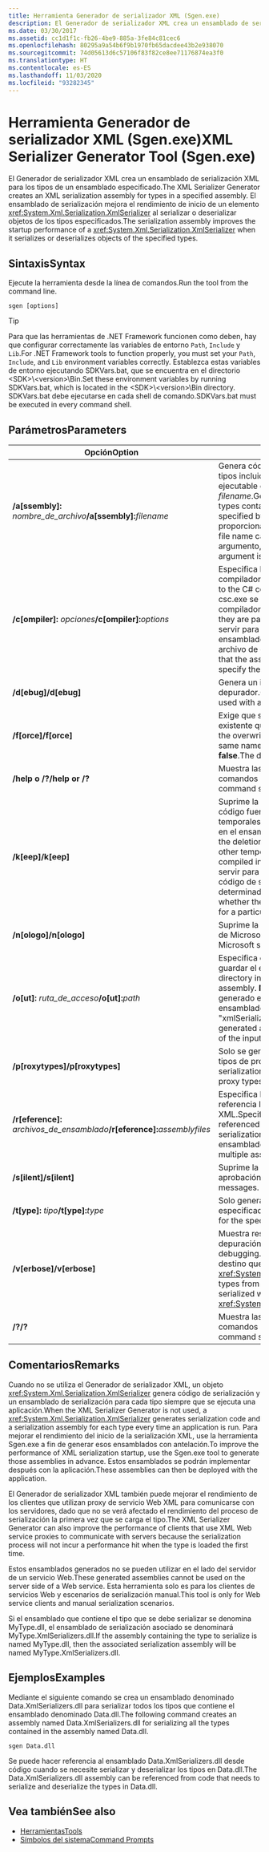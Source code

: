 ```yaml
---
title: Herramienta Generador de serializador XML (Sgen.exe)
description: El Generador de serializador XML crea un ensamblado de serialización XML para los tipos de un ensamblado, que mejora el rendimiento de inicio de XmlSerializer.
ms.date: 03/30/2017
ms.assetid: cc1d1f1c-fb26-4be9-885a-3fe84c81cec6
ms.openlocfilehash: 80295a9a54b6f9b1970fb65dacdee43b2e938070
ms.sourcegitcommit: 74d05613d6c57106f83f82ce8ee71176874ea3f0
ms.translationtype: HT
ms.contentlocale: es-ES
ms.lasthandoff: 11/03/2020
ms.locfileid: "93282345"
---
```

# <a name="xml-serializer-generator-tool-sgenexe"></a><span data-ttu-id="b96ed-103">Herramienta Generador de serializador XML (Sgen.exe)</span><span class="sxs-lookup"><span data-stu-id="b96ed-103">XML Serializer Generator Tool (Sgen.exe)</span></span>

<span data-ttu-id="b96ed-104">El Generador de serializador XML crea un ensamblado de serialización XML para los tipos de un ensamblado especificado.</span><span class="sxs-lookup"><span data-stu-id="b96ed-104">The XML Serializer Generator creates an XML serialization assembly for types in a specified assembly.</span></span> <span data-ttu-id="b96ed-105">El ensamblado de serialización mejora el rendimiento de inicio de un elemento <xref:System.Xml.Serialization.XmlSerializer> al serializar o deserializar objetos de los tipos especificados.</span><span class="sxs-lookup"><span data-stu-id="b96ed-105">The serialization assembly improves the startup performance of a <xref:System.Xml.Serialization.XmlSerializer> when it serializes or deserializes objects of the specified types.</span></span>
  
## <a name="syntax"></a><span data-ttu-id="b96ed-106">Sintaxis</span><span class="sxs-lookup"><span data-stu-id="b96ed-106">Syntax</span></span>

<span data-ttu-id="b96ed-107">Ejecute la herramienta desde la línea de comandos.</span><span class="sxs-lookup"><span data-stu-id="b96ed-107">Run the tool from the command line.</span></span>
  
```console  
sgen [options]  
```
  
> [!TIP]
> <span data-ttu-id="b96ed-108">Para que las herramientas de .NET Framework funcionen como deben, hay que configurar correctamente las variables de entorno `Path`, `Include` y `Lib`.</span><span class="sxs-lookup"><span data-stu-id="b96ed-108">For .NET Framework tools to function properly, you must set your `Path`, `Include`, and `Lib` environment variables correctly.</span></span> <span data-ttu-id="b96ed-109">Establezca estas variables de entorno ejecutando SDKVars.bat, que se encuentra en el directorio \<SDK>\\\<version>\Bin.</span><span class="sxs-lookup"><span data-stu-id="b96ed-109">Set these environment variables by running SDKVars.bat, which is located in the \<SDK>\\\<version>\Bin directory.</span></span> <span data-ttu-id="b96ed-110">SDKVars.bat debe ejecutarse en cada shell de comando.</span><span class="sxs-lookup"><span data-stu-id="b96ed-110">SDKVars.bat must be executed in every command shell.</span></span>
  
## <a name="parameters"></a><span data-ttu-id="b96ed-111">Parámetros</span><span class="sxs-lookup"><span data-stu-id="b96ed-111">Parameters</span></span>  
  
|<span data-ttu-id="b96ed-112">Opción</span><span class="sxs-lookup"><span data-stu-id="b96ed-112">Option</span></span>|<span data-ttu-id="b96ed-113">Descripción</span><span class="sxs-lookup"><span data-stu-id="b96ed-113">Description</span></span>|  
|------------|-----------------|  
|<span data-ttu-id="b96ed-114">**/a\[ssembly\]:** _nombre_de_archivo_</span><span class="sxs-lookup"><span data-stu-id="b96ed-114">**/a\[ssembly\]:**_filename_</span></span>|<span data-ttu-id="b96ed-115">Genera código de serialización para todos los tipos incluidos en el ensamblado o la aplicación ejecutable especificados por *filename*.</span><span class="sxs-lookup"><span data-stu-id="b96ed-115">Generates serialization code for all the types contained in the assembly or executable specified by *filename*.</span></span> <span data-ttu-id="b96ed-116">Solo se puede proporcionar un nombre de archivo.</span><span class="sxs-lookup"><span data-stu-id="b96ed-116">Only one file name can be provided.</span></span> <span data-ttu-id="b96ed-117">Si se repite este argumento, se utilizará el último nombre.</span><span class="sxs-lookup"><span data-stu-id="b96ed-117">If this argument is repeated, the last file name is used.</span></span>|  
|<span data-ttu-id="b96ed-118">**/c\[ompiler\]:** _opciones_</span><span class="sxs-lookup"><span data-stu-id="b96ed-118">**/c\[ompiler\]:**_options_</span></span>|<span data-ttu-id="b96ed-119">Especifica las opciones que se deben pasar al compilador de C#.</span><span class="sxs-lookup"><span data-stu-id="b96ed-119">Specifies the options to pass to the C# compiler.</span></span> <span data-ttu-id="b96ed-120">Todas las opciones de csc.exe se admiten tal como se pasan al compilador.</span><span class="sxs-lookup"><span data-stu-id="b96ed-120">All csc.exe options are supported as they are passed to the compiler.</span></span> <span data-ttu-id="b96ed-121">Esto puede servir para especificar que se debería firmar el ensamblado, así como para especificar el archivo de clave.</span><span class="sxs-lookup"><span data-stu-id="b96ed-121">This can be used to specify that the assembly should be signed and to specify the key file.</span></span>|  
|<span data-ttu-id="b96ed-122">**/d\[ebug\]**</span><span class="sxs-lookup"><span data-stu-id="b96ed-122">**/d\[ebug\]**</span></span>|<span data-ttu-id="b96ed-123">Genera un imagen que se puede utilizar con un depurador.</span><span class="sxs-lookup"><span data-stu-id="b96ed-123">Generates an image that can be used with a debugger.</span></span>|  
|<span data-ttu-id="b96ed-124">**/f\[orce\]**</span><span class="sxs-lookup"><span data-stu-id="b96ed-124">**/f\[orce\]**</span></span>|<span data-ttu-id="b96ed-125">Exige que se sobrescriba un ensamblado existente que tenga el mismo nombre.</span><span class="sxs-lookup"><span data-stu-id="b96ed-125">Forces the overwriting of an existing assembly of the same name.</span></span> <span data-ttu-id="b96ed-126">El valor predeterminado es **false**.</span><span class="sxs-lookup"><span data-stu-id="b96ed-126">The default is **false**.</span></span>|  
|<span data-ttu-id="b96ed-127">**/help o /?**</span><span class="sxs-lookup"><span data-stu-id="b96ed-127">**/help or /?**</span></span>|<span data-ttu-id="b96ed-128">Muestra las opciones y la sintaxis de los comandos para la herramienta.</span><span class="sxs-lookup"><span data-stu-id="b96ed-128">Displays command syntax and options for the tool.</span></span>|  
|<span data-ttu-id="b96ed-129">**/k\[eep\]**</span><span class="sxs-lookup"><span data-stu-id="b96ed-129">**/k\[eep\]**</span></span>|<span data-ttu-id="b96ed-130">Suprime la eliminación de los archivos de código fuente generados y otros archivos temporales después de que se han compilado en el ensamblado de serialización.</span><span class="sxs-lookup"><span data-stu-id="b96ed-130">Suppresses the deletion of the generated source files and other temporary files after they have been compiled into the serialization assembly.</span></span> <span data-ttu-id="b96ed-131">Puede servir para determinar si la herramienta genera código de serialización para un tipo determinado.</span><span class="sxs-lookup"><span data-stu-id="b96ed-131">This can be used to determine whether the tool is generating serialization code for a particular type.</span></span>|  
|<span data-ttu-id="b96ed-132">**/n\[ologo\]**</span><span class="sxs-lookup"><span data-stu-id="b96ed-132">**/n\[ologo\]**</span></span>|<span data-ttu-id="b96ed-133">Suprime la presentación de la portada de inicio de Microsoft.</span><span class="sxs-lookup"><span data-stu-id="b96ed-133">Suppresses the display of the Microsoft startup banner.</span></span>|  
|<span data-ttu-id="b96ed-134">**/o\[ut\]:** _ruta_de_acceso_</span><span class="sxs-lookup"><span data-stu-id="b96ed-134">**/o\[ut\]:**_path_</span></span>|<span data-ttu-id="b96ed-135">Especifica el directorio en el que se debe guardar el ensamblado generado.</span><span class="sxs-lookup"><span data-stu-id="b96ed-135">Specifies the directory in which to save the generated assembly.</span></span> <span data-ttu-id="b96ed-136">**Nota:**  El nombre del ensamblado generado está compuesto por el nombre del ensamblado de entrada y "xmlSerializers.dll".</span><span class="sxs-lookup"><span data-stu-id="b96ed-136">**Note:**  The name of the generated assembly is composed of the name of the input assembly plus "xmlSerializers.dll".</span></span>|  
|<span data-ttu-id="b96ed-137">**/p\[roxytypes\]**</span><span class="sxs-lookup"><span data-stu-id="b96ed-137">**/p\[roxytypes\]**</span></span>|<span data-ttu-id="b96ed-138">Solo se genera código de serialización para los tipos de proxy de servicio Web XML.</span><span class="sxs-lookup"><span data-stu-id="b96ed-138">Generates serialization code only for the XML Web service proxy types.</span></span>|  
|<span data-ttu-id="b96ed-139">**/r\[eference\]:** _archivos_de_ensamblado_</span><span class="sxs-lookup"><span data-stu-id="b96ed-139">**/r\[eference\]:**_assemblyfiles_</span></span>|<span data-ttu-id="b96ed-140">Especifica los ensamblados a los que hacen referencia los tipos que requieren serialización XML.</span><span class="sxs-lookup"><span data-stu-id="b96ed-140">Specifies the assemblies that are referenced by the types requiring XML serialization.</span></span> <span data-ttu-id="b96ed-141">Acepta varios archivos de ensamblado separados por comas.</span><span class="sxs-lookup"><span data-stu-id="b96ed-141">Accepts multiple assembly files separated by commas.</span></span>|  
|<span data-ttu-id="b96ed-142">**/s\[ilent\]**</span><span class="sxs-lookup"><span data-stu-id="b96ed-142">**/s\[ilent\]**</span></span>|<span data-ttu-id="b96ed-143">Suprime la presentación de mensajes de aprobación.</span><span class="sxs-lookup"><span data-stu-id="b96ed-143">Suppresses the display of success messages.</span></span>|  
|<span data-ttu-id="b96ed-144">**/t\[ype\]:** _tipo_</span><span class="sxs-lookup"><span data-stu-id="b96ed-144">**/t\[ype\]:**_type_</span></span>|<span data-ttu-id="b96ed-145">Solo genera código de serialización para el tipo especificado.</span><span class="sxs-lookup"><span data-stu-id="b96ed-145">Generates serialization code only for the specified type.</span></span>|  
|<span data-ttu-id="b96ed-146">**/v\[erbose\]**</span><span class="sxs-lookup"><span data-stu-id="b96ed-146">**/v\[erbose\]**</span></span>|<span data-ttu-id="b96ed-147">Muestra resultados detallados para la depuración.</span><span class="sxs-lookup"><span data-stu-id="b96ed-147">Displays verbose output for debugging.</span></span> <span data-ttu-id="b96ed-148">Enumera tipos del ensamblado de destino que no se pueden serializar con <xref:System.Xml.Serialization.XmlSerializer>.</span><span class="sxs-lookup"><span data-stu-id="b96ed-148">Lists types from the target assembly that cannot be serialized with the <xref:System.Xml.Serialization.XmlSerializer>.</span></span>|  
|<span data-ttu-id="b96ed-149">**/?**</span><span class="sxs-lookup"><span data-stu-id="b96ed-149">**/?**</span></span>|<span data-ttu-id="b96ed-150">Muestra las opciones y la sintaxis de los comandos para la herramienta.</span><span class="sxs-lookup"><span data-stu-id="b96ed-150">Displays command syntax and options for the tool.</span></span>|  
  
## <a name="remarks"></a><span data-ttu-id="b96ed-151">Comentarios</span><span class="sxs-lookup"><span data-stu-id="b96ed-151">Remarks</span></span>  
 <span data-ttu-id="b96ed-152">Cuando no se utiliza el Generador de serializador XML, un objeto <xref:System.Xml.Serialization.XmlSerializer> genera código de serialización y un ensamblado de serialización para cada tipo siempre que se ejecuta una aplicación.</span><span class="sxs-lookup"><span data-stu-id="b96ed-152">When the XML Serializer Generator is not used, a <xref:System.Xml.Serialization.XmlSerializer> generates serialization code and a serialization assembly for each type every time an application is run.</span></span> <span data-ttu-id="b96ed-153">Para mejorar el rendimiento del inicio de la serialización XML, use la herramienta Sgen.exe a fin de generar esos ensamblados con antelación.</span><span class="sxs-lookup"><span data-stu-id="b96ed-153">To improve the performance of XML serialization startup, use the Sgen.exe tool to generate those assemblies in advance.</span></span> <span data-ttu-id="b96ed-154">Estos ensamblados se podrán implementar después con la aplicación.</span><span class="sxs-lookup"><span data-stu-id="b96ed-154">These assemblies can then be deployed with the application.</span></span>  
  
 <span data-ttu-id="b96ed-155">El Generador de serializador XML también puede mejorar el rendimiento de los clientes que utilizan proxy de servicio Web XML para comunicarse con los servidores, dado que no se verá afectado el rendimiento del proceso de serialización la primera vez que se carga el tipo.</span><span class="sxs-lookup"><span data-stu-id="b96ed-155">The XML Serializer Generator can also improve the performance of clients that use XML Web service proxies to communicate with servers because the serialization process will not incur a performance hit when the type is loaded the first time.</span></span>  
  
 <span data-ttu-id="b96ed-156">Estos ensamblados generados no se pueden utilizar en el lado del servidor de un servicio Web.</span><span class="sxs-lookup"><span data-stu-id="b96ed-156">These generated assemblies cannot be used on the server side of a Web service.</span></span> <span data-ttu-id="b96ed-157">Esta herramienta solo es para los clientes de servicios Web y escenarios de serialización manual.</span><span class="sxs-lookup"><span data-stu-id="b96ed-157">This tool is only for Web service clients and manual serialization scenarios.</span></span>  
  
 <span data-ttu-id="b96ed-158">Si el ensamblado que contiene el tipo que se debe serializar se denomina MyType.dll, el ensamblado de serialización asociado se denominará MyType.XmlSerializers.dll.</span><span class="sxs-lookup"><span data-stu-id="b96ed-158">If the assembly containing the type to serialize is named MyType.dll, then the associated serialization assembly will be named MyType.XmlSerializers.dll.</span></span>  
  
## <a name="examples"></a><span data-ttu-id="b96ed-159">Ejemplos</span><span class="sxs-lookup"><span data-stu-id="b96ed-159">Examples</span></span>  
 <span data-ttu-id="b96ed-160">Mediante el siguiente comando se crea un ensamblado denominado Data.XmlSerializers.dll para serializar todos los tipos que contiene el ensamblado denominado Data.dll.</span><span class="sxs-lookup"><span data-stu-id="b96ed-160">The following command creates an assembly named Data.XmlSerializers.dll for serializing all the types contained in the assembly named Data.dll.</span></span>  
  
```console  
sgen Data.dll
```  
  
 <span data-ttu-id="b96ed-161">Se puede hacer referencia al ensamblado Data.XmlSerializers.dll desde código cuando se necesite serializar y deserializar los tipos en Data.dll.</span><span class="sxs-lookup"><span data-stu-id="b96ed-161">The Data.XmlSerializers.dll assembly can be referenced from code that needs to serialize and deserialize the types in Data.dll.</span></span>  
  
## <a name="see-also"></a><span data-ttu-id="b96ed-162">Vea también</span><span class="sxs-lookup"><span data-stu-id="b96ed-162">See also</span></span>

- [<span data-ttu-id="b96ed-163">Herramientas</span><span class="sxs-lookup"><span data-stu-id="b96ed-163">Tools</span></span>](../../framework/tools/index.md)
- [<span data-ttu-id="b96ed-164">Símbolos del sistema</span><span class="sxs-lookup"><span data-stu-id="b96ed-164">Command Prompts</span></span>](../../framework/tools/developer-command-prompt-for-vs.md)
